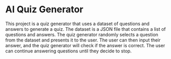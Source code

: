 # AI Quiz Generator

This project is a quiz generator that uses a dataset of questions and answers to generate a quiz. The dataset is a JSON file that contains a list of questions and answers. The quiz generator randomly selects a question from the dataset and presents it to the user. The user can then input their answer, and the quiz generator will check if the answer is correct. The user can continue answering questions until they decide to stop.